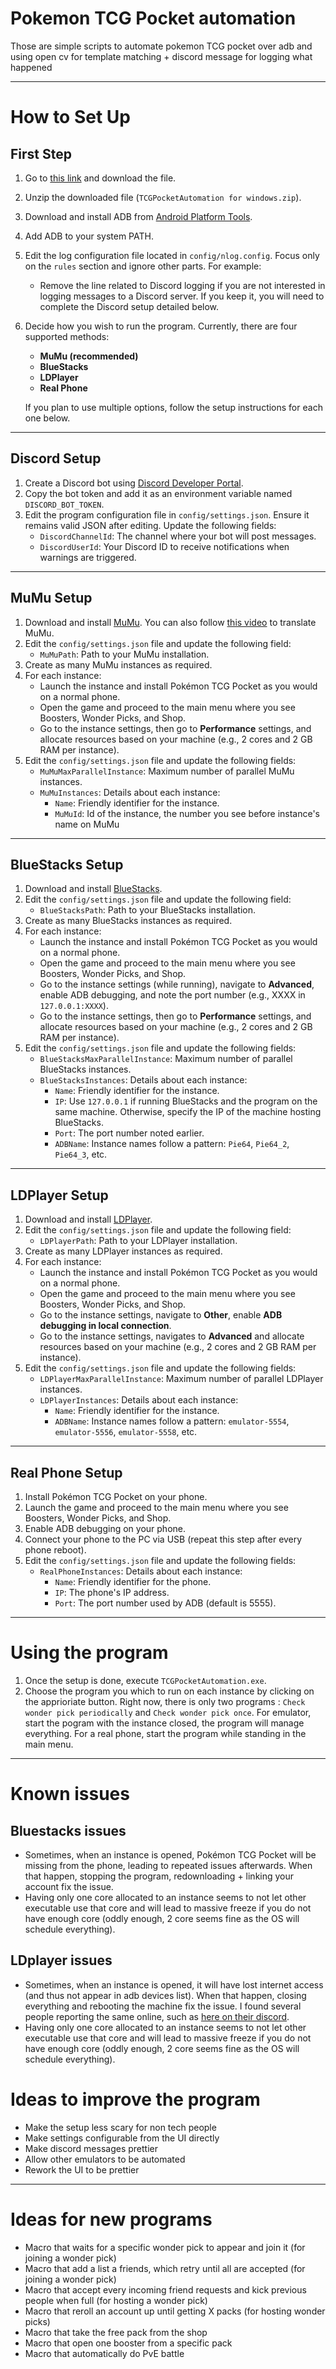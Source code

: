 # Pokemon TCG Pocket automation

Those are simple scripts to automate pokemon TCG pocket over adb and using open cv for template matching + discord message for logging what happened

---

# How to Set Up

## First Step
1. Go to [this link](https://nightly.link/pifopi/TCGPocketAutomation/workflows/csharp-ci/main/TCGPocketAutomation%20for%20windows.zip) and download the file.
2. Unzip the downloaded file (`TCGPocketAutomation for windows.zip`).
3. Download and install ADB from [Android Platform Tools](https://developer.android.com/tools/releases/platform-tools#downloads).
4. Add ADB to your system PATH.
5. Edit the log configuration file located in `config/nlog.config`. Focus only on the `rules` section and ignore other parts. For example:
   - Remove the line related to Discord logging if you are not interested in logging messages to a Discord server. If you keep it, you will need to complete the Discord setup detailed below.
6. Decide how you wish to run the program. Currently, there are four supported methods:
   - **MuMu (recommended)**
   - **BlueStacks**
   - **LDPlayer**
   - **Real Phone**

   If you plan to use multiple options, follow the setup instructions for each one below.

---

## Discord Setup
1. Create a Discord bot using [Discord Developer Portal](https://discord.com/developers/applications).
2. Copy the bot token and add it as an environment variable named `DISCORD_BOT_TOKEN`.
3. Edit the program configuration file in `config/settings.json`. Ensure it remains valid JSON after editing. Update the following fields:
   - `DiscordChannelId`: The channel where your bot will post messages.
   - `DiscordUserId`: Your Discord ID to receive notifications when warnings are triggered.

---

## MuMu Setup
1. Download and install [MuMu](https://www.mumuplayer.com/). You can also follow [this video](https://www.youtube.com/watch?v=sasJE7sHNVQ) to translate MuMu.
2. Edit the `config/settings.json` file and update the following field:
   - `MuMuPath`: Path to your MuMu installation.
3. Create as many MuMu instances as required.
4. For each instance:
   - Launch the instance and install Pokémon TCG Pocket as you would on a normal phone.
   - Open the game and proceed to the main menu where you see Boosters, Wonder Picks, and Shop.
   - Go to the instance settings, then go to **Performance** settings, and allocate resources based on your machine (e.g., 2 cores and 2 GB RAM per instance).
5. Edit the `config/settings.json` file and update the following fields:
   - `MuMuMaxParallelInstance`: Maximum number of parallel MuMu instances.
   - `MuMuInstances`: Details about each instance:
     - `Name`: Friendly identifier for the instance.
     - `MuMuId`: Id of the instance, the number you see before instance's name on MuMu

---

## BlueStacks Setup
1. Download and install [BlueStacks](https://www.bluestacks.com/fr/index.html).
2. Edit the `config/settings.json` file and update the following field:
   - `BlueStacksPath`: Path to your BlueStacks installation.
3. Create as many BlueStacks instances as required.
4. For each instance:
   - Launch the instance and install Pokémon TCG Pocket as you would on a normal phone.
   - Open the game and proceed to the main menu where you see Boosters, Wonder Picks, and Shop.
   - Go to the instance settings (while running), navigate to **Advanced**, enable ADB debugging, and note the port number (e.g., XXXX in `127.0.0.1:XXXX`).
   - Go to the instance settings, then go to **Performance** settings, and allocate resources based on your machine (e.g., 2 cores and 2 GB RAM per instance).
5. Edit the `config/settings.json` file and update the following fields:
   - `BlueStacksMaxParallelInstance`: Maximum number of parallel BlueStacks instances.
   - `BlueStacksInstances`: Details about each instance:
     - `Name`: Friendly identifier for the instance.
     - `IP`: Use `127.0.0.1` if running BlueStacks and the program on the same machine. Otherwise, specify the IP of the machine hosting BlueStacks.
     - `Port`: The port number noted earlier.
     - `ADBName`: Instance names follow a pattern: `Pie64`, `Pie64_2`, `Pie64_3`, etc.

---

## LDPlayer Setup
1. Download and install [LDPlayer](https://en.ldplayer.net/).
2. Edit the `config/settings.json` file and update the following field:
   - `LDPlayerPath`: Path to your LDPlayer installation.
3. Create as many LDPlayer instances as required.
4. For each instance:
   - Launch the instance and install Pokémon TCG Pocket as you would on a normal phone.
   - Open the game and proceed to the main menu where you see Boosters, Wonder Picks, and Shop.
   - Go to the instance settings, navigate to **Other**, enable **ADB debugging in local connection**.
   - Go to the instance settings, navigates to **Advanced** and allocate resources based on your machine (e.g., 2 cores and 2 GB RAM per instance).
5. Edit the `config/settings.json` file and update the following fields:
   - `LDPlayerMaxParallelInstance`: Maximum number of parallel LDPlayer instances.
   - `LDPlayerInstances`: Details about each instance:
     - `Name`: Friendly identifier for the instance.
     - `ADBName`: Instance names follow a pattern: `emulator-5554`, `emulator-5556`, `emulator-5558`, etc.

---

## Real Phone Setup
1. Install Pokémon TCG Pocket on your phone.
2. Launch the game and proceed to the main menu where you see Boosters, Wonder Picks, and Shop.
3. Enable ADB debugging on your phone.
4. Connect your phone to the PC via USB (repeat this step after every phone reboot).
5. Edit the `config/settings.json` file and update the following fields:
   - `RealPhoneInstances`: Details about each instance:
     - `Name`: Friendly identifier for the phone.
     - `IP`: The phone's IP address.
     - `Port`: The port number used by ADB (default is 5555).

---

# Using the program

1. Once the setup is done, execute `TCGPocketAutomation.exe`.
2. Choose the program you which to run on each instance by clicking on the apprioriate button. Right now, there is only two programs : `Check wonder pick periodically` and `Check wonder pick once`. For emulator, start the pogram with the instance closed, the program will manage everything. For a real phone, start the program while standing in the main menu.

---

# Known issues

## Bluestacks issues

- Sometimes, when an instance is opened, Pokémon TCG Pocket will be missing from the phone, leading to repeated issues afterwards. When that happen, stopping the program, redownloading + linking your account fix the issue.
- Having only one core allocated to an instance seems to not let other executable use that core and will lead to massive freeze if you do not have enough core (oddly enough, 2 core seems fine as the OS will schedule everything).

## LDplayer issues

- Sometimes, when an instance is opened, it will have lost internet access (and thus not appear in adb devices list). When that happen, closing everything and rebooting the machine fix the issue. I found several people reporting the same online, such as [here on their discord](https://discord.com/channels/715095525979848783/864741116653731860/1128566336914735264).
- Having only one core allocated to an instance seems to not let other executable use that core and will lead to massive freeze if you do not have enough core (oddly enough, 2 core seems fine as the OS will schedule everything).

# Ideas to improve the program

- Make the setup less scary for non tech people
- Make settings configurable from the UI directly
- Make discord messages prettier
- Allow other emulators to be automated
- Rework the UI to be prettier

---

# Ideas for new programs

- Macro that waits for a specific wonder pick to appear and join it (for joining a wonder pick)
- Macro that add a list a friends, which retry until all are accepted (for joining a wonder pick)
- Macro that accept every incoming friend requests and kick previous people when full (for hosting a wonder pick)
- Macro that reroll an account up until getting X packs (for hosting wonder picks)
- Macro that take the free pack from the shop
- Macro that open one booster from a specific pack
- Macro that automatically do PvE battle